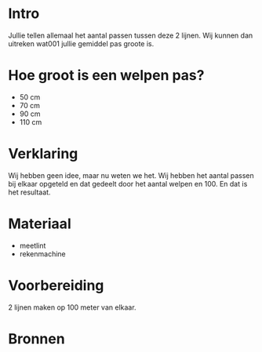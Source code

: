 # Intro
Jullie tellen allemaal het aantal passen tussen deze
2 lijnen. Wij kunnen dan uitreken wat001 jullie gemiddel
pas groote is.

# Hoe groot is een welpen pas?
- 50 cm
- 70 cm
- 90 cm
- 110 cm

# Verklaring
Wij hebben geen idee, maar nu weten we het. Wij
hebben het aantal passen bij elkaar opgeteld en
dat gedeelt door het aantal welpen en 100.
En dat is het resultaat.

# Materiaal
- meetlint
- rekenmachine

# Voorbereiding
2 lijnen maken op 100 meter van elkaar.

# Bronnen